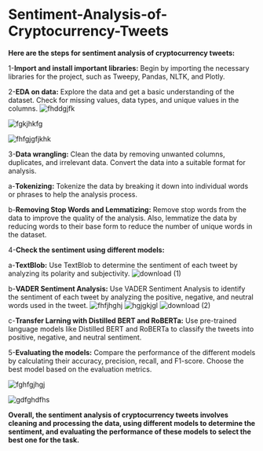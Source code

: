 # Sentiment-Analysis-of-Cryptocurrency-Tweets

**Here are the steps for sentiment analysis of cryptocurrency tweets:**

1-**Import and install important libraries:**
Begin by importing the necessary libraries for the project, such as Tweepy, Pandas, NLTK, and Plotly.

2-**EDA on data:**
Explore the data and get a basic understanding of the dataset. Check for missing values, data types, and unique values in the columns.
                                                                                           ![fhddgjfk](https://user-images.githubusercontent.com/121633990/231948107-5e985f29-8718-41c4-8910-d95b2e32d591.PNG)


![fgkjhkfg](https://user-images.githubusercontent.com/121633990/231947385-7a0b6fb3-a344-4acc-a213-157b16fd531a.PNG)

![fhfgjgfjkhk](https://user-images.githubusercontent.com/121633990/231947461-8fcd6714-5386-489b-9ab6-ec270d3afaf3.PNG)


3-**Data wrangling:**
Clean the data by removing unwanted columns, duplicates, and irrelevant data. Convert the data into a suitable format for analysis.

  a-**Tokenizing:** Tokenize the data by breaking it down into individual words or phrases to help the analysis process.

  b-**Removing Stop Words and Lemmatizing:**
      Remove stop words from the data to improve the quality of the analysis. Also, lemmatize the data by reducing words to their base form
      to reduce the number of unique words in the dataset.

4-**Check the sentiment using different models:**

a-**TextBlob:** Use TextBlob to determine the sentiment of each tweet by analyzing its polarity and subjectivity.
![download (1)](https://user-images.githubusercontent.com/121633990/231947517-71acd7ad-ab7d-4abf-a399-eddf82603dde.png)

b-**VADER Sentiment Analysis:**
  Use VADER Sentiment Analysis to identify the sentiment of each tweet by analyzing the positive, negative, and neutral words used in the tweet.
  ![fhfjhghj](https://user-images.githubusercontent.com/121633990/231947601-8466bcce-7fab-4d05-a1a6-2ac96c41d438.PNG)
   ![hgjgkjgl](https://user-images.githubusercontent.com/121633990/231947691-32fa545b-d9cd-487e-891a-56810c3e2cc7.PNG)
  ![download (2)](https://user-images.githubusercontent.com/121633990/231947727-bd90f534-7fe3-4ffd-908a-3897c7ee083b.png)

c-**Transfer Larning with Distilled BERT and RoBERTa:**
  Use pre-trained language models like Distilled BERT and RoBERTa to classify the tweets into positive, negative, and neutral sentiment.

5-**Evaluating the models:** Compare the performance of the different models by calculating their accuracy, precision, recall, and F1-score. 
  Choose the best model based on the evaluation metrics.
  
  ![fghfgjhgj](https://user-images.githubusercontent.com/121633990/231947879-8b5ea868-8fae-4242-90e2-cc6b1dc1df9f.PNG)
  
  ![gdfghdfhs](https://user-images.githubusercontent.com/121633990/231947956-29bf23ca-f81b-4a9e-a47e-a13949168cf7.PNG)


**Overall, the sentiment analysis of cryptocurrency tweets involves cleaning and processing the data, using different models to
determine the sentiment, and evaluating the performance of these models to select the best one for the task.**
